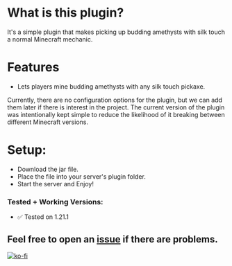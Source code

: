 # What is this plugin?
It's a simple plugin that makes picking up budding amethysts with silk touch a normal Minecraft mechanic.

# Features
- Lets players mine budding amethysts with any silk touch pickaxe.

Currently, there are no configuration options for the plugin, but we can add them later if there is interest in the project. The current version of the plugin was intentionally kept simple to reduce the likelihood of it breaking between different Minecraft versions.

# Setup:
- Download the jar file.
- Place the file into your server's plugin folder.
- Start the server and Enjoy!

### Tested + Working Versions:
  - ✅ Tested on 1.21.1


## Feel free to open an [issue](https://github.com/TrueDarkLord/PickupBuddingAmethyst/issues) if there are problems.
[![ko-fi](https://ko-fi.com/img/githubbutton_sm.svg)](https://ko-fi.com/O4O0OI3A2)

